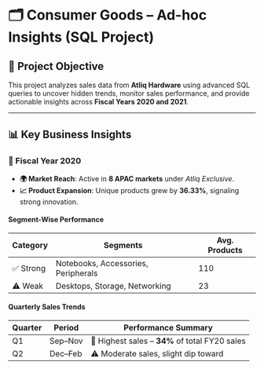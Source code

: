 # 🗂️ Consumer Goods – Ad-hoc Insights (SQL Project)

## 📌 Project Objective

This project analyzes sales data from **Atliq Hardware** using advanced SQL queries to uncover hidden trends, monitor sales performance, and provide actionable insights across **Fiscal Years 2020 and 2021**.

---

## 📊 Key Business Insights

### 📅 Fiscal Year 2020

- **🌍 Market Reach**: Active in **8 APAC markets** under *Atliq Exclusive*.
- **📈 Product Expansion**: Unique products grew by **36.33%**, signaling strong innovation.

#### Segment-Wise Performance
| Category     | Segments                       | Avg. Products |
|--------------|-------------------------------|----------------|
| ✅ Strong     | Notebooks, Accessories, Peripherals | 110              |
| ⚠️ Weak       | Desktops, Storage, Networking       | 23               |

#### Quarterly Sales Trends
| Quarter | Period         | Performance Summary                                   |
|---------|----------------|--------------------------------------------------------|
| Q1      | Sep–Nov        | 🚀 Highest sales – **34%** of total FY20 sales         |
| Q2      | Dec–Feb        | ⚠️ Moderate sales, slight dip toward
